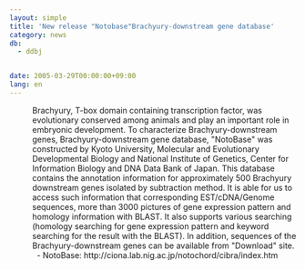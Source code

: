 ```yaml
---
layout: simple
title: 'New release "Notobase"Brachyury-downstream gene database'
category: news
db:
  - ddbj


date: 2005-03-29T00:00:00+09:00
lang: en
---
```


<dd>Brachyury, T-box domain containing transcription factor, was evolutionary conserved among animals and play an important role in embryonic development. To characterize Brachyury-downstream genes, Brachyury-downstream gene database, "NotoBase" was constructed by Kyoto University, Molecular and Evolutionary Developmental Biology and National Institute of Genetics, Center for Information Biology and DNA Data Bank of Japan. This database contains the annotation information for approximately 500 Brachyury downstream genes isolated by subtraction method. It is able for us to access such information that corresponding EST/cDNA/Genome sequences, more than 3000 pictures of gene expression pattern and homology information with BLAST. It also supports various searching (homology searching for gene expression pattern and keyword searching for the result with the BLAST). In addition, sequences of the Brachyury-downstream genes can be available from "Download" site.
<dd>  - NotoBase: http://ciona.lab.nig.ac.jp/notochord/cibra/index.htm</dd>
</dd>
